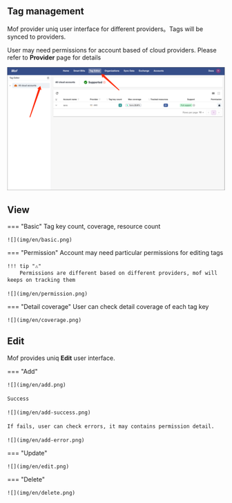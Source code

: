 ## Tag management

Mof provider uniq user interface for different providers。Tags will be synced to providers. 

User may need permissions for account based of cloud providers. Please refer to **Provider** page for details

![](img/en/overview.png)

## View
=== "Basic"
    Tag key count, coverage, resource count

    ![](img/en/basic.png)

=== "Permission"
    Account may need particular permissions for editing tags

    !!! tip "⚠️"
        Permissions are different based on different providers, mof will keeps on tracking them

    ![](img/en/permission.png)

=== "Detail coverage"
    User can check detail coverage of each tag key

    ![](img/en/coverage.png)

## Edit
Mof provides uniq **Edit** user interface.

=== "Add"

    ![](img/en/add.png)

    Success
    
    ![](img/en/add-success.png)
    
    If fails, user can check errors, it may contains permission detail.
    
    ![](img/en/add-error.png)

=== "Update"

    ![](img/en/edit.png)

=== "Delete"

    ![](img/en/delete.png)